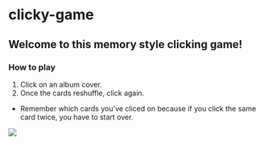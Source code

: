 # clicky-game

## Welcome to this memory style clicking game! 
### How to play
1. Click on an album cover.
2. Once the cards reshuffle, click again.
* Remember which cards you've cliced on because if you click the same card twice, you have to start over. 

![](clicky/src/assets/clickygame.gif)

